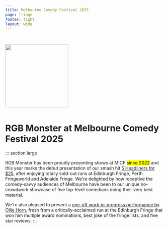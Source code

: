 ```yaml
---
title: Melbourne Comedy Festival 2025
page: fringe
footer: light
layout: wide
---
```


<div class="flexer" style="justify-content: center; margin-top: 3em;"><img src="/monster.webp" style="width: min(200px, 40vw);" /></div>

<h1 class="standalone" style="padding-top: 10px;">
    RGB Monster at Melbourne Comedy Festival 2025
</h1>

::: section large

RGB Monster has been proudly presenting shows at MICF <mark class="subtle">since 2022</mark> and this year marks the debut presentation of our smash hit [5 Headliners for $25](/headliners?festival=Melbourne+2025), after enjoying totally sold-out runs at Edinburgh Fringe, Perth Fringeworld and Adelaide Fringe. We're delighted by how receptive the comedy-savvy audiences of Melbourne have been to our unique no-crowdwork showcase of five top-level comedians doing their very best material.

We're also pleased to present a [one-off work-in-progress performance by Ollie Horn](https://www.eventbrite.com/e/ollie-horn-uk-live-at-the-elephant-wheelbarrow-melbourne-tickets-1307058419919), fresh from a critically-acclaimed run at the Edinburgh Fringe that won him multiple award nominations, best joke of the fringe lists, and five star reviews.
:::

<ShowTypesListing filter="Melbourne 2025" />
